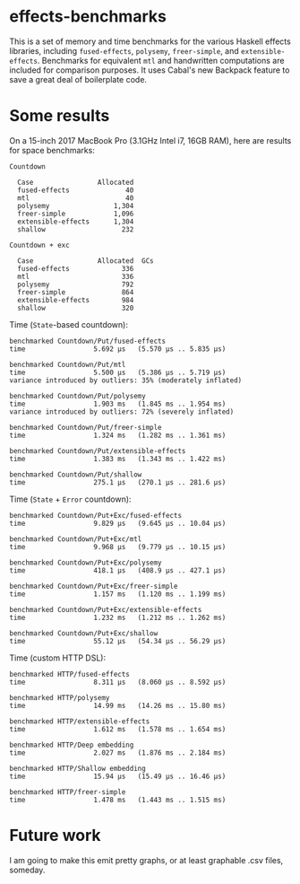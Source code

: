 # effects-benchmarks

This is a set of memory and time benchmarks for the various Haskell effects libraries, including `fused-effects`, `polysemy`, `freer-simple`, and `extensible-effects`. Benchmarks for equivalent `mtl` and handwritten computations are included for comparison purposes. It uses Cabal's new Backpack feature to save a great deal of boilerplate code.

# Some results

On a 15-inch 2017 MacBook Pro (3.1GHz Intel i7, 16GB RAM), here are results for space benchmarks:

```
Countdown

  Case                Allocated
  fused-effects              40
  mtl                        40
  polysemy                1,304
  freer-simple            1,096
  extensible-effects      1,304
  shallow                   232

Countdown + exc

  Case                Allocated  GCs
  fused-effects             336
  mtl                       336
  polysemy                  792
  freer-simple              864
  extensible-effects        984
  shallow                   320
```

Time (`State`-based countdown):

```
benchmarked Countdown/Put/fused-effects
time                 5.692 μs   (5.570 μs .. 5.835 μs)

benchmarked Countdown/Put/mtl
time                 5.500 μs   (5.386 μs .. 5.719 μs)
variance introduced by outliers: 35% (moderately inflated)

benchmarked Countdown/Put/polysemy
time                 1.903 ms   (1.845 ms .. 1.954 ms)
variance introduced by outliers: 72% (severely inflated)

benchmarked Countdown/Put/freer-simple
time                 1.324 ms   (1.282 ms .. 1.361 ms)

benchmarked Countdown/Put/extensible-effects
time                 1.383 ms   (1.343 ms .. 1.422 ms)

benchmarked Countdown/Put/shallow
time                 275.1 μs   (270.1 μs .. 281.6 μs)
```

Time (`State` + `Error` countdown):

```
benchmarked Countdown/Put+Exc/fused-effects
time                 9.829 μs   (9.645 μs .. 10.04 μs)

benchmarked Countdown/Put+Exc/mtl
time                 9.968 μs   (9.779 μs .. 10.15 μs)

benchmarked Countdown/Put+Exc/polysemy
time                 418.1 μs   (408.9 μs .. 427.1 μs)

benchmarked Countdown/Put+Exc/freer-simple
time                 1.157 ms   (1.120 ms .. 1.199 ms)

benchmarked Countdown/Put+Exc/extensible-effects
time                 1.232 ms   (1.212 ms .. 1.262 ms)

benchmarked Countdown/Put+Exc/shallow
time                 55.12 μs   (54.34 μs .. 56.29 μs)
```

Time (custom HTTP DSL):

```
benchmarked HTTP/fused-effects
time                 8.311 μs   (8.060 μs .. 8.592 μs)

benchmarked HTTP/polysemy
time                 14.99 ms   (14.26 ms .. 15.80 ms)

benchmarked HTTP/extensible-effects
time                 1.612 ms   (1.578 ms .. 1.654 ms)

benchmarked HTTP/Deep embedding
time                 2.027 ms   (1.876 ms .. 2.184 ms)

benchmarked HTTP/Shallow embedding
time                 15.94 μs   (15.49 μs .. 16.46 μs)

benchmarked HTTP/freer-simple
time                 1.478 ms   (1.443 ms .. 1.515 ms)
```

# Future work

I am going to make this emit pretty graphs, or at least graphable .csv files, someday.
